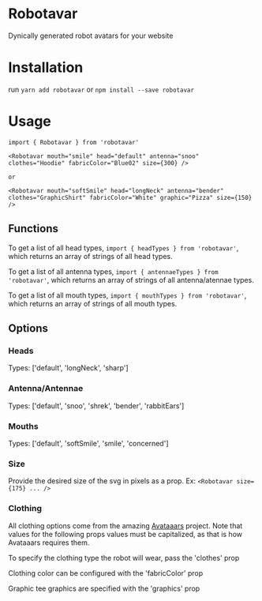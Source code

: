 # Robotavar

Dynically generated robot avatars for your website

# Installation

run `yarn add robotavar` or `npm install --save robotavar`

# Usage

```
import { Robotavar } from 'robotavar'

<Robotavar mouth="smile" head="default" antenna="snoo" clothes="Hoodie" fabricColor="Blue02" size={300} />

or

<Robotavar mouth="softSmile" head="longNeck" antenna="bender" clothes="GraphicShirt" fabricColor="White" graphic="Pizza" size={150} />
```

## Functions

To get a list of all head types, `import { headTypes } from 'robotavar'`, which returns an array of strings of all head types.

To get a list of all antenna types, `import { antennaeTypes } from 'robotavar'`, which returns an array of strings of all antenna/atennae types.

To get a list of all mouth types, `import { mouthTypes } from 'robotavar'`, which returns an array of strings of all mouth types.

## Options

### Heads

Types: ['default', 'longNeck', 'sharp']

### Antenna/Antennae

Types: ['default', 'snoo', 'shrek', 'bender', 'rabbitEars']

### Mouths

Types: ['default', 'softSmile', 'smile', 'concerned']

### Size

Provide the desired size of the svg in pixels as a prop. Ex: `<Robotavar size={175} ... />`

### Clothing

All clothing options come from the amazing [Avataaars](https://github.com/fangpenlin/avataaars) project. Note that values for the following props values must be capitalized, as that is how Avataaars requires them.

To specify the clothing type the robot will wear, pass the 'clothes' prop

Clothing color can be configured with the 'fabricColor' prop

Graphic tee graphics are specified with the 'graphics' prop
